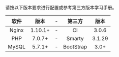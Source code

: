 请按以下版本要求进行配置或参考第三方版本学习手册。

|软件|版本|-|第三方|版本|
|:-------:|:--------:|-------|:------:|:-----------:|
|Nginx|1.10.1+|-|CI|3.0.6|
|PHP| 7.0.7+|-|Smarty|3.1.29|
|MySQL|5.7.1+|-|BootStrap|3.0+|